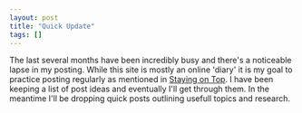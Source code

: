 ```yaml
---
layout: post
title: "Quick Update"
tags: []
---
```


The last several months have been incredibly busy and there's a noticeable lapse in my posting.  While this site is mostly an online 'diary' it is my goal to practice posting regularly as mentioned in [Staying on Top](2018-08-02-staying-on-top.markdown).  I have been keeping a list of post ideas and eventually I'll get through them.  In the meantime I'll be dropping quick posts outlining usefull topics and research.
